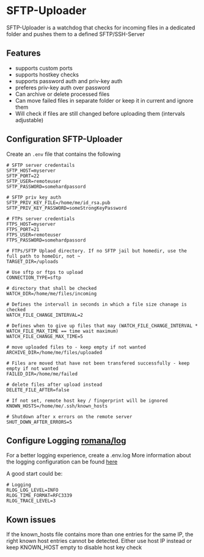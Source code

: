 # SFTP-Uploader
SFTP-Uploader is a watchdog that checks for incoming files in a dedicated folder and pushes them to a defined SFTP/SSH-Server

## Features
* supports custom ports
* supports hostkey checks
* supports password auth and priv-key auth
* preferes priv-key auth over password
* Can archive or delete processed files
* Can move failed files in separate folder or keep it in current and ignore them
* Will check if files are still changed before uploading them (intervals adjustable)


## Configuration SFTP-Uploader
Create an `.env` file that contains the following
```
# SFTP server credentails
SFTP_HOST=myserver
SFTP_PORT=22
SFTP_USER=remoteuser
SFTP_PASSWORD=somehardpassord

# SFTP priv key auth
SFTP_PRIV_KEY_FILE=/home/me/id_rsa.pub
SFTP_PRIV_KEY_PASSWORD=someStrongKeyPassword

# FTPs server credentials
FTPS_HOST=myserver
FTPS_PORT=21
FTPS_USER=remoteuser
FTPS_PASSWORD=somehardpassord

# FTPs/SFTP Uplaod directory. If no SFTP jail but homedir, use the full path to homeDir, not ~
TARGET_DIR=/uploads

# Use sftp or ftps to upload
CONNECTION_TYPE=sftp

# directory that shall be checked
WATCH_DIR=/home/me/files/incoming

# Defines the intervall in seconds in which a file size chanage is checked
WATCH_FILE_CHANGE_INTERVAL=2

# Defines when to give up files that may (WATCH_FILE_CHANGE_INTERVAL * WATCH_FILE_MAX_TIME == time wait maximum)
WATCH_FILE_CHANGE_MAX_TIME=5

# move uploaded files to - keep empty if not wanted
ARCHIVE_DIR=/home/me/files/uploaded

# Files are moved that have not been transfered successfully - keep empty if not wanted
FAILED_DIR=/home/me/failed

# delete files after upload instead
DELETE_FILE_AFTER=false

# If not set, remote host key / fingerprint will be ignored
KNOWN_HOSTS=/home/me/.ssh/known_hosts

# Shutdown after x errors on the remote server
SHUT_DOWN_AFTER_ERRORS=5
```

## Configure Logging [romana/log](https://github.com/romana/rlog)
For a better logging experience, create a .env.log
More information about the logging configuration can be found [here](https://github.com/romana/rlog)

A good start could be:
```
# Logging
RLOG_LOG_LEVEL=INFO
RLOG_TIME_FORMAT=RFC3339
RLOG_TRACE_LEVEL=3
```

## Kown issues
If the known_hosts file contains more than one entries for the same IP, the right known host entries cannot be detected. Either use host IP instead or keep KNOWN_HOST empty to disable host key check
